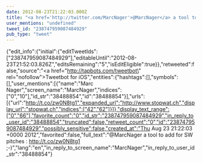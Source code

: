 ```yaml
---
date: 2012-08-23T21:22:03.000Z
title: "<a href='http://twitter.com/MarcNager'>@MarcNager</a> a tool to add for SW pitches : http://t.co/zw0N8tg1 ;-)″"
user_mentions: "undefined"
tweet_id: "238747959087484929"
pub_type: "tweet"
---
```

{"edit_info":{"initial":{"editTweetIds":["238747959087484929"],"editableUntil":"2012-08-23T21:52:03.826Z","editsRemaining":"5","isEditEligible":true}},"retweeted":false,"source":"<a href=\"http://tapbots.com/tweetbot\" rel=\"nofollow\">Tweetbot for iOS</a>","entities":{"hashtags":[],"symbols":[],"user_mentions":[{"name":"Marc Nager","screen_name":"MarcNager","indices":["0","10"],"id_str":"38488854","id":"38488854"}],"urls":[{"url":"http://t.co/zw0N8tg1","expanded_url":"http://www.stopwat.ch","display_url":"stopwat.ch","indices":["42","62"]}]},"display_text_range":["0","66"],"favorite_count":"0","id_str":"238747959087484929","in_reply_to_user_id":"38488854","truncated":false,"retweet_count":"0","id":"238747959087484929","possibly_sensitive":false,"created_at":"Thu Aug 23 21:22:03 +0000 2012","favorited":false,"full_text":"@MarcNager a tool to add for SW pitches : http://t.co/zw0N8tg1 ;-)","lang":"en","in_reply_to_screen_name":"MarcNager","in_reply_to_user_id_str":"38488854"}
